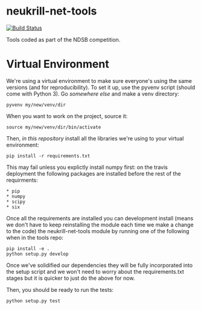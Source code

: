 neukrill-net-tools
==================

[![Build Status](https://magnum.travis-ci.com/Neuroglycerin/neukrill-net-tools.svg?token=TAzt1bqxioKxk3ru2s2S)](https://magnum.travis-ci.com/Neuroglycerin/neukrill-net-tools)

Tools coded as part of the NDSB competition.

Virtual Environment
===================

We're using a virtual environment to make sure everyone's using
the same versions (and for reproducibility). To set it up, 
use the pyvenv script (should come with Python 3). Go _somewhere
else_ and make a venv directory:

```
pyvenv my/new/venv/dir
```

When you want to work on the project, source it:

```
source my/new/venv/dir/bin/activate
```

Then, _in this repository_ install all the libraries we're 
using to your virtual environment:

```
pip install -r requirements.txt
```

This may fail unless you explictly install numpy first: on the travis
deployment the following packages are installed before the rest of the
requirments:

    * pip 
    * numpy 
    * scipy 
    * six

Once all the requirements are installed you can development install (means we don't
have to keep reinstalling the module each time we make a change to the code)
the neukrill-net-tools module by running one of the following when in the tools repo:

```
pip install -e .  
python setup.py develop
```

Once we've solidified our dependencies they will be fully incorporated into 
the setup script and we won't need to worry about the requirements.txt stages
but it is quicker to just do the above for now.


Then, you should be ready to run the tests:
```
python setup.py test
```

